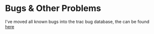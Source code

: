 # Bugs & Other Problems



I've moved all known bugs into the trac bug database, the can be found [ here](http://hackage.haskell.org/trac/ghc/query?status=infoneeded&status=merge&status=new&status=patch&component=Compiler+%28LLVM%29&order=priority&col=id&col=summary&col=status&col=type&col=priority&col=milestone&col=component)


